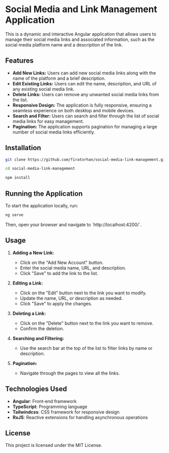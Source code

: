 # Social Media and Link Management Application

This is a dynamic and interactive Angular application that allows users to manage their social media links and associated information, such as the social media platform name and a description of the link.

## Features

- **Add New Links:** Users can add new social media links along with the name of the platform and a brief description.
- **Edit Existing Links:** Users can edit the name, description, and URL of any existing social media link.
- **Delete Links:** Users can remove any unwanted social media links from the list.
- **Responsive Design:** The application is fully responsive, ensuring a seamless experience on both desktop and mobile devices.
- **Search and Filter:** Users can search and filter through the list of social media links for easy management.
- **Pagination:** The application supports pagination for managing a large number of social media links efficiently.

## Installation

```bash
git clone https://github.com/firatorhan/social-media-link-management.git
```
```bash
cd social-media-link-management
```
```bash
npm install
```

## Running the Application

To start the application locally, run:

```bash
ng serve
```

Then, open your browser and navigate to \`http://localhost:4200/\`.

## Usage

1. **Adding a New Link:**
   - Click on the "Add New Account" button.
   - Enter the social media name, URL, and description.
   - Click "Save" to add the link to the list.

2. **Editing a Link:**
   - Click on the "Edit" button next to the link you want to modify.
   - Update the name, URL, or description as needed.
   - Click "Save" to apply the changes.

3. **Deleting a Link:**
   - Click on the "Delete" button next to the link you want to remove.
   - Confirm the deletion.

4. **Searching and Filtering:**
   - Use the search bar at the top of the list to filter links by name or description.

5. **Pagination:**
   - Navigate through the pages to view all the links.

## Technologies Used

- **Angular**: Front-end framework
- **TypeScript**: Programming language
- **Tailwindcss**: CSS framework for responsive design
- **RxJS**: Reactive extensions for handling asynchronous operations

## License

This project is licensed under the MIT License.
